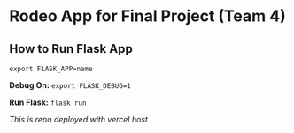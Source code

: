 # Rodeo App for Final Project (Team 4)

## How to Run Flask App

`export FLASK_APP=name`

**Debug On:** 
`export FLASK_DEBUG=1`

**Run Flask:** 
`flask run`

*This is repo deployed with vercel host*
